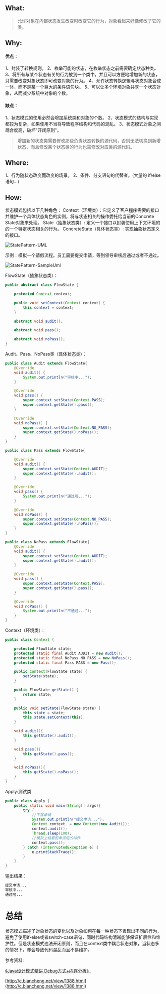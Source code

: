 

## What:

>允许对象在内部状态发生改变时改变它的行为，对象看起来好像修改了它的类。


## Why:
#### 优点：
1、封装了转换规则。 
2、枚举可能的状态，在枚举状态之前需要确定状态种类。 
3、将所有与某个状态有关的行为放到一个类中，并且可以方便地增加新的状态，只需要改变对象状态即可改变对象的行为。 
4、允许状态转换逻辑与状态对象合成一体，而不是某一个巨大的条件语句块。 
5、可以让多个环境对象共享一个状态对象，从而减少系统中对象的个数。

#### 缺点：
1、状态模式的使用必然会增加系统类和对象的个数。 
2、状态模式的结构与实现都较为复杂，如果使用不当将导致程序结构和代码的混乱。 
3、状态模式对象之间耦合度高，破坏"开闭原则"。
>增加新的状态类需要修改那些负责状态转换的源代码，否则无法切换到新增状态，而且修改某个状态类的行为也需修改对应类的源代码。

## Where:
1、行为随状态改变而改变的场景。 
2、条件、分支语句的代替者。(大量的 if/else 语句...)

## How:

状态模式包括以下几种角色：
Context（环境类）：它定义了客户程序需要的接口并维护一个具体状态角色的实例，将与状态相关的操作委托给当前的Concrete State对象来处理。
State（抽象状态类）: 定义一个接口以封装使用上下文环境的的一个特定状态相关的行为。
ConcreteState（具体状态类）: 实现抽象状态定义的接口。

![StatePattern-UML](https://raw.githubusercontent.com/MuggleLee/PicGo/master/%E8%AE%BE%E8%AE%A1%E6%A8%A1%E5%BC%8F/%E7%8A%B6%E6%80%81%E6%A8%A1%E5%BC%8F/StatePatternUml.png)

示例：模拟一个请假流程。员工需要提交申请，等到领导审核后通过或者不通过。

![StatePattern-SampleUml](https://raw.githubusercontent.com/MuggleLee/PicGo/master/%E8%AE%BE%E8%AE%A1%E6%A8%A1%E5%BC%8F/%E7%8A%B6%E6%80%81%E6%A8%A1%E5%BC%8F/StatePattern-Sample.png)

FlowState（抽象状态类）：
```java
public abstract class FlowState {

    protected Context context;

    public void setContext(Context context) {
        this.context = context;
    }

    abstract void audit();

    abstract void pass();

    abstract void noPass();
}

```

Audit、Pass、NoPass类（具体状态类）：
```java
public class Audit extends FlowState{
    @Override
    void audit() {
        System.out.println("审核中...");
    }

    @Override
    void pass() {
        super.context.setState(Context.PASS);
        super.context.getState().pass();
    }

    @Override
    void noPass() {
        super.context.setState(Context.NO_PASS);
        super.context.getState().noPass();
    }
}

public class Pass extends FlowState{

    @Override
    void audit() {
        super.context.setState(Context.AUDIT);
        super.context.getState().audit();
    }

    @Override
    void pass() {
        System.out.println("通过啦...");
    }

    @Override
    void noPass() {
        super.context.setState(Context.NO_PASS);
        super.context.getState().noPass();
    }
}

public class NoPass extends FlowState{
    @Override
    void audit() {
        super.context.setState(Context.AUDIT);
        super.context.getState().audit();
    }

    @Override
    void pass() {
        super.context.setState(Context.PASS);
        super.context.getState().pass();
    }

    @Override
    void noPass() {
        System.out.println("不通过...");
    }
}
```
Context（环境类）：
```java
public class Context {

    protected FlowState state;
    protected static final Audit AUDIT = new Audit();
    protected static final NoPass NO_PASS = new NoPass();
    protected static final Pass PASS = new Pass();

    public Context(FlowState state) {
        setState(state);
    }

    public FlowState getState() {
        return state;
    }

    public void setState(FlowState state) {
        this.state = state;
        this.state.setContext(this);
    }

    void audit(){
        this.getState().audit();
    }

    void pass(){
        this.getState().pass();
    }

    void noPass(){
        this.getState().noPass();
    }
}
```


Apply:测试类
```java
public class Apply {
    public static void main(String[] args){
        try {
            //下属申请
            System.out.println("提交申请...");
            Context context  = new Context(new Audit());
            context.audit();
            Thread.sleep(100);
            //模拟上级看到申请后的动作
            context.pass();
        } catch (InterruptedException e) {
            e.printStackTrace();
        }
    }
}
```
输出结果：
```java
提交申请...
审核中...
通过啦...
```


# 总结
状态模式描述了对象状态的变化以及对象如何在每一种状态下表现出不同的行为，避免了使用if-else或者switch-case语句，同时代码结构清晰能够保证扩展性和维护性。但是状态模式违法开闭原则，而且在context类中耦合状态对象，当状态多的情况下，却会导致代码混乱而且不易维护。



参考资料:

[《Java设计模式精讲 Debug方式+内存分析》](https://coding.imooc.com/class/270.html)

[http://c.biancheng.net/view/1388.html](http://c.biancheng.net/view/1388.html)